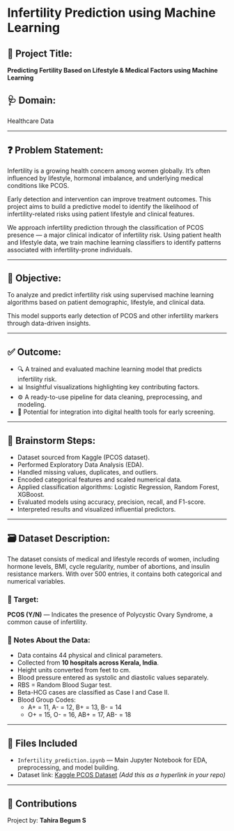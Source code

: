 # Infertility Prediction using Machine Learning

## 📌 Project Title:
**Predicting Fertility Based on Lifestyle & Medical Factors using Machine Learning**

## 🩺 Domain:
Healthcare Data

---

## ❓ Problem Statement:
Infertility is a growing health concern among women globally. It’s often influenced by lifestyle, hormonal imbalance, and underlying medical conditions like PCOS.

Early detection and intervention can improve treatment outcomes. This project aims to build a predictive model to identify the likelihood of infertility-related risks using patient lifestyle and clinical features.

We approach infertility prediction through the classification of PCOS presence — a major clinical indicator of infertility risk. Using patient health and lifestyle data, we train machine learning classifiers to identify patterns associated with infertility-prone individuals.

---

## 🎯 Objective:
To analyze and predict infertility risk using supervised machine learning algorithms based on patient demographic, lifestyle, and clinical data.

This model supports early detection of PCOS and other infertility markers through data-driven insights.

---

## ✅ Outcome:
- 🔍 A trained and evaluated machine learning model that predicts infertility risk.
- 📊 Insightful visualizations highlighting key contributing factors.
- ⚙️ A ready-to-use pipeline for data cleaning, preprocessing, and modeling.
- 🏥 Potential for integration into digital health tools for early screening.

---

## 🧠 Brainstorm Steps:
- Dataset sourced from Kaggle (PCOS dataset).
- Performed Exploratory Data Analysis (EDA).
- Handled missing values, duplicates, and outliers.
- Encoded categorical features and scaled numerical data.
- Applied classification algorithms: Logistic Regression, Random Forest, XGBoost.
- Evaluated models using accuracy, precision, recall, and F1-score.
- Interpreted results and visualized influential predictors.

---

## 🗃️ Dataset Description:
The dataset consists of medical and lifestyle records of women, including hormone levels, BMI, cycle regularity, number of abortions, and insulin resistance markers. With over 500 entries, it contains both categorical and numerical variables.

### 🎯 Target:
**PCOS (Y/N)** — Indicates the presence of Polycystic Ovary Syndrome, a common cause of infertility.

### 📌 Notes About the Data:
- Data contains 44 physical and clinical parameters.
- Collected from **10 hospitals across Kerala, India**.
- Height units converted from feet to cm.
- Blood pressure entered as systolic and diastolic values separately.
- RBS = Random Blood Sugar test.
- Beta-HCG cases are classified as Case I and Case II.
- Blood Group Codes:
  - A+ = 11, A- = 12, B+ = 13, B- = 14  
  - O+ = 15, O- = 16, AB+ = 17, AB- = 18

---

## 📎 Files Included
- `Infertility_prediction.ipynb` — Main Jupyter Notebook for EDA, preprocessing, and model building.
- Dataset link: [Kaggle PCOS Dataset](https://www.kaggle.com/datasets/jr2ngb/pcosdata) *(Add this as a hyperlink in your repo)*

---


## 🤝 Contributions
Project by: **Tahira Begum S**


